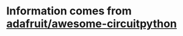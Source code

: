 # Information comes from [adafruit/awesome-circuitpython](https://github.com/adafruit/awesome-circuitpython)

